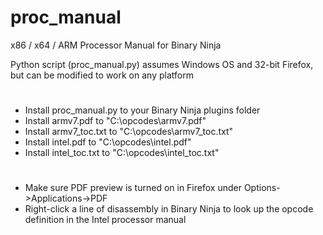 # proc_manual
x86 / x64 / ARM Processor Manual for Binary Ninja

Python script (proc_manual.py) assumes Windows OS and 32-bit Firefox, but can be modified to work on any platform

#
* Install proc_manual.py to your Binary Ninja plugins folder
* Install armv7.pdf to "C:\opcodes\armv7.pdf"
* Install armv7_toc.txt to "C:\opcodes\armv7_toc.txt"
* Install intel.pdf to "C:\opcodes\intel.pdf"
* Install intel_toc.txt to "C:\opcodes\intel_toc.txt"

#
* Make sure PDF preview is turned on in Firefox under Options->Applications->PDF
* Right-click a line of disassembly in Binary Ninja to look up the opcode definition in the Intel processor manual
